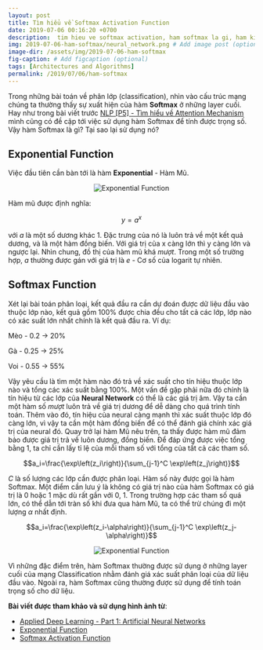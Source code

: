 ```yaml
---
layout: post
title: Tìm hiểu về Softmax Activation Function
date: 2019-07-06 00:16:20 +0700
description:  tim hieu ve softmax activation, ham softmax la gi, ham kich hoat softmax, tai sao su dung ham softmax
img: 2019-07-06-ham-softmax/neural_network.png # Add image post (optional)
image-dir: /assets/img/2019-07-06-ham-softmax
fig-caption: # Add figcaption (optional)
tags: [Architectures and Algorithms]
permalink: /2019/07/06/ham-softmax
---
```

Trong những bài toán về phân lớp (classification), nhìn vào cấu trúc mạng chúng ta thường thấy sự xuất hiện của hàm **Softmax** ở những layer cuối. Hay như trong bài viết trước [NLP [P5] - Tìm hiểu về Attention Mechanism]({{site.url}}/2019/07/05/ky-thuat-attention) mình cũng có đề cập tới việc sử dụng hàm Softmax để tính được trọng số. Vậy hàm Softmax là gì? Tại sao lại sử dụng nó?

## Exponential Function

Việc đầu tiên cần bàn tới là hàm **Exponential** - Hàm Mũ.

<p align="center"><img alt="Exponential Function" src="{{page.image-dir}}/exp.gif"/></p>

Hàm mũ được định nghĩa: 

$$y=a^x$$ 

với $a$ là một số dương khác 1.
Đặc trưng của nó là luôn trả về một kết quả dương, và là một hàm đồng biến. Với giá trị của x càng lớn thì y càng lớn và ngược lại. Nhìn chung, đồ thị của hàm mũ khá *mượt*. Trong một số trường hợp, $a$ thường được gán với giá trị là $e$ - Cơ số của logarit tự nhiên.

## Softmax Function

Xét lại bài toán phân loại, kết quả đầu ra cần dự đoán được dữ liệu đầu vào thuộc lớp nào, kết quả gồm 100% được chia đều cho tất cả các lớp, lớp nào có xác suất lớn nhất chính là kết quả đầu ra.
Ví dụ:

Mèo - 0.2 -> 20%

Gà - 0.25 -> 25%

Voi - 0.55 -> 55%

Vậy yêu cầu là tìm một hàm nào đó trả về xác suất cho tín hiệu thuộc lớp nào và tổng các xác suất bằng 100%. Một vấn đề gặp phải nữa đó chính là tín hiệu từ các lớp của **Neural Network** có thể là các giá trị âm. Vậy ta cần một hàm số *mượt* luôn trả về giá trị dương để dễ dàng cho quá trình tính toán. Thêm vào đó, tín hiệu của neural càng mạnh thì xác suất thuộc lớp đó càng lớn, vì vậy ta cần một hàm đồng biến để có thể đánh giá chính xác giá trị của neural đó.
Quay trở lại hàm Mũ nêu trên, ta thấy được hàm mũ đảm bảo được giá trị trả về luôn dương, đồng biến. Để đáp ứng được việc tổng bằng 1, ta chỉ cần lấy tỉ lệ của mỗi tham số với tổng của tất cả các tham số.

$$a_i=\frac{\exp\left(z_i\right)}{\sum_{j-1}^C \exp\left(z_j\right)}$$

$C$ là số lượng các lớp cần được phân loại. Hàm số này được gọi là hàm Softmax. Một điểm cần lưu ý là không có giá trị nào của hàm Softmax có giá trị là 0 hoặc 1 mặc dù rất gần với 0, 1. Trong trường hợp các tham số quá lớn, có thể dẫn tới tràn số khi đưa qua hàm Mũ, ta có thể trừ chúng đi một lượng $\alpha$ nhất định.

$$a_i=\frac{\exp\left(z_i-\alpha\right)}{\sum_{j-1}^C \exp\left(z_j-\alpha\right)}$$

<p align="center"><img alt="Exponential Function" src="{{page.image-dir}}/softmax.png"/></p>

Vì những đặc điểm trên, hàm Softmax thường được sử dụng ở những layer cuối của mạng Classification nhằm đánh giá xác suất phân loại của dữ liệu đầu vào. Ngoài ra, hàm Softmax cũng thường được sử dụng để tính toán trọng số cho dữ liệu.

**Bài viết được tham khảo và sử dụng hình ảnh từ**:
* [Applied Deep Learning - Part 1: Artificial Neural Networks](https://towardsdatascience.com/applied-deep-learning-part-1-artificial-neural-networks-d7834f67a4f6)
* [Exponential Function](http://mathworld.wolfram.com/ExponentialFunction.html)
* [Softmax Activation Function](http://rinterested.github.io/statistics/softmax.html)